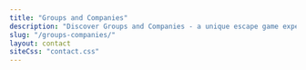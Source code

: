 ```yaml
---
title: "Groups and Companies"
description: "Discover Groups and Companies - a unique escape game experience in Hamburg St. Pauli. Book your adventure at Skurrilum now!"
slug: "/groups-companies/"
layout: contact
siteCss: "contact.css"
---
```


